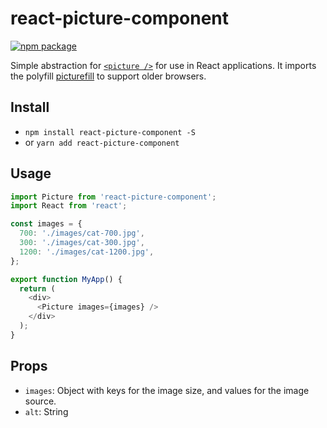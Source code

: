 # react-picture-component

[![npm package][npm-badge]][npm]

Simple abstraction for [`<picture />`](https://developer.mozilla.org/en-US/docs/Web/HTML/Element/picture) for use in React applications. It imports the polyfill [picturefill](https://github.com/scottjehl/picturefill) to support older browsers.

## Install

- `npm install react-picture-component -S`
- or `yarn add react-picture-component`

## Usage

```js
import Picture from 'react-picture-component';
import React from 'react';

const images = {
  700: './images/cat-700.jpg',
  300: './images/cat-300.jpg',
  1200: './images/cat-1200.jpg',
};

export function MyApp() {
  return (
    <div>
      <Picture images={images} />
    </div>
  );
}

```

## Props

- `images`: Object with keys for the image size, and values for the image source.
- `alt`: String


[npm-badge]: https://img.shields.io/npm/v/npm-package.png?style=flat-square
[npm]: https://www.npmjs.org/package/npm-package
